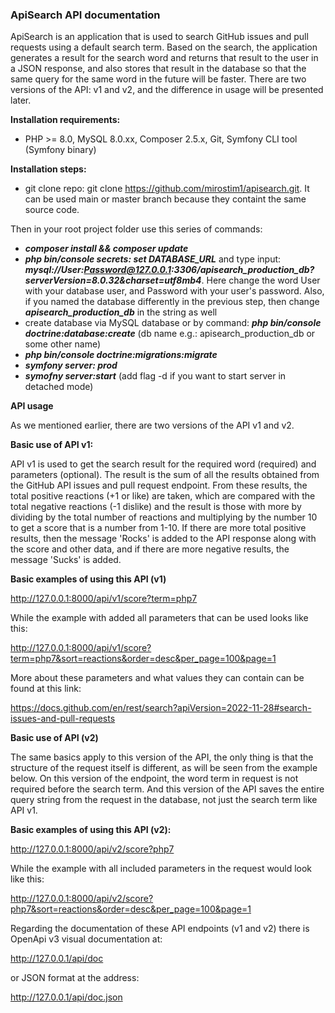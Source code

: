 ### **ApiSearch API documentation**

ApiSearch is an application that is used to search GitHub issues and pull requests using a default search term. Based on the search, the application generates a result for the search word and returns that result to the user in a JSON response, and also stores that result in the database so that the same query for the same word in the future will be faster.
There are two versions of the API: v1 and v2, and the difference in usage will be presented later.

**Installation requirements:**

- PHP >= 8.0, MySQL 8.0.xx, Composer 2.5.x, Git, Symfony CLI tool (Symfony binary)

**Installation steps:**
- git clone repo: git clone https://github.com/mirostim1/apisearch.git. It can be used main or master branch because they containt the same source code.

Then in your root project folder use this series of commands:

- _**composer install && composer update**_
- _**php bin/console secrets: set DATABASE_URL**_ and type input: _**mysql://User:Password@127.0.0.1:3306/apisearch_production_db?serverVersion=8.0.32&charset=utf8mb4**_. Here change the word User with your database user, and Password with your user's password. Also, if you named the database differently in the previous step, then change _**apisearch_production_db**_ in the string as well
- create database via MySQL database or by command: _**php bin/console doctrine:database:create**_ (db name e.g.: apisearch_production_db or some other name)
- **_php bin/console doctrine:migrations:migrate_**
- _**symfony server: prod**_
- ***symofny server:start*** (add flag -d if you want to start server in detached mode)

**API usage**

As we mentioned earlier, there are two versions of the API v1 and v2.

**Basic use of API v1:**

API v1 is used to get the search result for the required word (required) and parameters (optional). The result is the sum of all the results obtained from the GitHub API issues and pull request endpoint. From these results, the total positive reactions (+1 or like) are taken, which are compared with the total negative reactions (-1 dislike) and the result is those with more by dividing by the total number of reactions and multiplying by the number 10 to get a score that is a number from 1-10. If there are more total positive results, then the message 'Rocks' is added to the API response along with the score and other data, and if there are more negative results, the message 'Sucks' is added.

**Basic examples of using this API (v1)**

http://127.0.0.1:8000/api/v1/score?term=php7

While the example with added all parameters that can be used looks like this:

http://127.0.0.1:8000/api/v1/score?term=php7&sort=reactions&order=desc&per_page=100&page=1

More about these parameters and what values they can contain can be found at this link:

https://docs.github.com/en/rest/search?apiVersion=2022-11-28#search-issues-and-pull-requests

**Basic use of API (v2)**

The same basics apply to this version of the API, the only thing is that the structure of the request itself is different, as will be seen from the example below. On this version of the endpoint, the word term in request is not required before the search term. And this version of the API saves the entire query string from the request in the database, not just the search term like API v1.

**Basic examples of using this API (v2):**

http://127.0.0.1:8000/api/v2/score?php7

While the example with all included parameters in the request would look like this:

http://127.0.0.1:8000/api/v2/score?php7&sort=reactions&order=desc&per_page=100&page=1

Regarding the documentation of these API endpoints (v1 and v2) there is OpenApi v3 visual documentation at:

http://127.0.0.1/api/doc

or JSON format at the address:

http://127.0.0.1/api/doc.json


